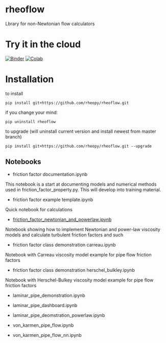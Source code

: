 # rheoflow

Lbrary for non-Newtonian flow calculators

# Try it in the cloud
[![Binder](http://mybinder.org/badge_logo.svg)](http://beta.mybinder.org/v2/gh/rheopy/rheoflow/master)
[![Colab](https://colab.research.google.com/assets/colab-badge.svg)](https://colab.research.google.com/github/rheopy/rheoflow/blob/master/notebooks/index.ipynb)

# Installation

to install 
```
pip install git+https://github.com/rheopy/rheoflow.git
```

if you change your mind:
```
pip uninstall rheoflow
```

to upgrade (will uninstall current version and install newest from master branch)

```
pip install git+https://github.com/rheopy/rheoflow.git --upgrade
```

## Notebooks

* friction factor documentation.ipynb

This notebook is a start at documenting models and numerical methods used in friction_factor_property.py.  This will develop into training material.

* friction factor example template.ipynb


Quick notebook for calculations

* [friction_factor_newtonian_and_powerlaw.ipynb](rheoflow/notebooks/friction_factor_newtonian_and_powerlaw.ipynb")

Notebook showing how to implement Newtonian and power-law viscosity models and calculate turbulent friction factors and such

* friction factor class demonstration carreau.ipynb


Notebook with Carreau viscosity model example for pipe flow friction factors

* friction factor class demonstration herschel_bulkley.ipynb


Notebook with Herschel-Bulkey viscosity model example for pipe flow friction factors

* laminar_pipe_demonstration.ipynb

* laminar_pipe_dashboard.ipynb

* laminar_pipe_deomstration_powerlaw.ipynb

* von_karmen_pipe_flow.ipynb

* von_karmen_pipe_flow_nn.ipynb




